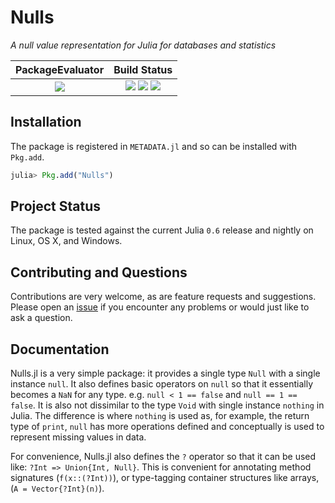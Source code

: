 
# Nulls

*A null value representation for Julia for databases and statistics*

| **PackageEvaluator**                                            | **Build Status**                                                                                |
|:---------------------------------------------------------------:|:-----------------------------------------------------------------------------------------------:|
|[![][pkg-0.6-img]][pkg-0.6-url] | [![][travis-img]][travis-url] [![][appveyor-img]][appveyor-url] [![][codecov-img]][codecov-url] |


## Installation

The package is registered in `METADATA.jl` and so can be installed with `Pkg.add`.

```julia
julia> Pkg.add("Nulls")
```

## Project Status

The package is tested against the current Julia `0.6` release and nightly on Linux, OS X, and Windows.

## Contributing and Questions

Contributions are very welcome, as are feature requests and suggestions. Please open an
[issue][issues-url] if you encounter any problems or would just like to ask a question.


[docs-latest-img]: https://img.shields.io/badge/docs-latest-blue.svg
[docs-latest-url]: https://JuliaData.github.io/Nulls.jl/latest

[docs-stable-img]: https://img.shields.io/badge/docs-stable-blue.svg
[docs-stable-url]: https://JuliaData.github.io/Nulls.jl/stable

[travis-img]: https://travis-ci.org/JuliaData/Nulls.jl.svg?branch=master
[travis-url]: https://travis-ci.org/JuliaData/Nulls.jl

[appveyor-img]: https://ci.appveyor.com/api/projects/status/8jvl7wf1droa9h91?svg=true
[appveyor-url]: https://ci.appveyor.com/project/quinnj/nulls-jl

[codecov-img]: https://codecov.io/gh/JuliaData/Nulls.jl/branch/master/graph/badge.svg
[codecov-url]: https://codecov.io/gh/JuliaData/Nulls.jl

[issues-url]: https://github.com/JuliaData/Nulls.jl/issues

[pkg-0.6-img]: http://pkg.julialang.org/badges/Nulls_0.6.svg
[pkg-0.6-url]: http://pkg.julialang.org/?pkg=Nulls

## Documentation

Nulls.jl is a very simple package: it provides a single type `Null` with a single instance `null`. It also defines basic operators on `null` so that it essentially becomes a `NaN` for any type. e.g. `null < 1 == false` and `null == 1 == false`. It is also not dissimilar to the type `Void` with single instance `nothing` in Julia. The difference is where `nothing` is used as, for example, the return type of `print`, `null` has more operations defined and conceptually is used to represent missing values in data.

For convenience, Nulls.jl also defines the `?` operator so that it can be used like: `?Int => Union{Int, Null}`. This is convenient for annotating method signatures (`f(x::(?Int))`), or type-tagging container structures like arrays, (`A = Vector{?Int}(n)`).
